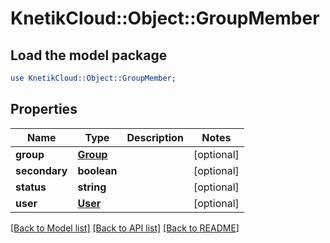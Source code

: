 # KnetikCloud::Object::GroupMember

## Load the model package
```perl
use KnetikCloud::Object::GroupMember;
```

## Properties
Name | Type | Description | Notes
------------ | ------------- | ------------- | -------------
**group** | [**Group**](Group.md) |  | [optional] 
**secondary** | **boolean** |  | [optional] 
**status** | **string** |  | [optional] 
**user** | [**User**](User.md) |  | [optional] 

[[Back to Model list]](../README.md#documentation-for-models) [[Back to API list]](../README.md#documentation-for-api-endpoints) [[Back to README]](../README.md)


